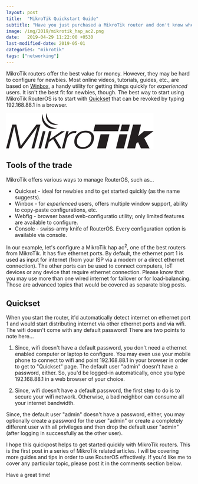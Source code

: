 ```yaml
---
layout: post
title:  "MikroTik Quickstart Guide"
subtitle: "Have you just purchased a MikroTik router and don't know where to start?"
image: /img/2019/mikrotik_hap_ac2.png
date:   2019-04-29 11:22:00 +0530
last-modified-date: 2019-05-01
categories: "mikrotik"
tags: ["networking"]
---
```


MikroTik routers offer the best value for money. However, they may be hard to configure for newbies. Most online videos, tutorials, guides, etc., are based on [Winbox](https://wiki.mikrotik.com/wiki/Manual:Winbox), a handy utility for getting things quickly for *experienced* users. It isn't the best fit for newbies, though. The best way to start using MikroTik RouterOS is to start with [Quickset](https://wiki.mikrotik.com/wiki/Manual:Quickset#VPN) that can be revoked by typing 192.168.88.1 in a browser.

![MikroTik Logo](/img/2019/mt.png "MikroTik Logo")

## Tools of the trade

MikroTik offers various ways to manage RouterOS, such as...

* Quickset - ideal for newbies and to get started quickly (as the name suggests).
* Winbox - for *experienced* users, offers multiple window support, ability to copy-paste configurations, etc.
* Webfig - browser based web-configuratio utility; only limited features are available to configure.
* Console - swiss-army knife of RouterOS. Every configuration option is available via console.

In our example, let's configure a MikroTik hap ac<sup>2</sup>, one of the best routers from MikroTik. It has five ethernet ports. By default, the ethernet port 1 is used as input for internet (from your ISP via a modem or a direct ethernet connection). The other ports can be used to connect computers, IoT devices or any device that require ethernet connection. Please know that you may use more than one wired internet for failover or for load-balancing. Those are advanced topics that would be covered as separate blog posts.

## Quickset

When you start the router, it'd automatically detect internet on ethernet port 1 and would start distributing internet via other ethernet ports and via wifi. The wifi doesn't come with any default password! There are two points to note here...

1. Since, wifi doesn't have a default password, you don't need a ethernet enabled computer or laptop to configure. You may even use your mobile phone to connect to wifi and point 192.168.88.1 in your browser in order to get to "Quickset" page. The default user "admin" doesn't have a password, either. So, you'd be logged-in automatically, once you type 192.168.88.1 in a web browser of your choice.

2. Since, wifi doesn't have a default password, the first step to do is to secure your wifi network. Otherwise, a bad neighbor can consume all your internet bandwidth.

Since, the default user "admin" doesn't have a password, either, you may optionally create a password for the user "admin" or create a completely different user with all privileges and then drop the default user "admin" (after logging in successfully as the other user).

I hope this quickpost helps to get started quickly with MikroTik routers. This is the first post in a series of MikroTik related articles. I will be covering more guides and tips in order to use RouterOS effectively. If you'd like me to cover any particular topic, please post it in the comments section below.

Have a great time!
